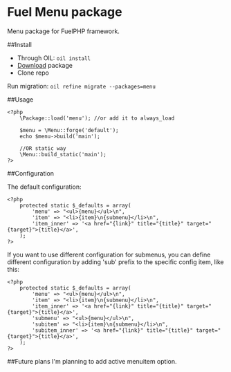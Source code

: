 Fuel Menu package
=========

Menu package for FuelPHP framework.

##Install
* Through OIL: ````oil install````
* [Download](https://github.com/sagikazarmark/fuel-menu/archive/master.zip) package
* Clone repo

Run migration:
````oil refine migrate --packages=menu````

##Usage
````
<?php
	\Package::load('menu'); //or add it to always_load

	$menu = \Menu::forge('default');
	echo $menu->build('main');

	//OR static way
	\Menu::build_static('main');
?>
````

##Configuration

The default configuration:

````
<?php
	protected static $_defaults = array(
		'menu' => "<ul>{menu}</ul>\n",
		'item' => "<li>{item}\n{submenu}</li>\n",
		'item_inner' => '<a href="{link}" title="{title}" target="{target}">{title}</a>',
	);
?>
````

If you want to use different configuration for submenus, you can define different configuration by adding 'sub' prefix to the specific config item, like this:

````
<?php
	protected static $_defaults = array(
		'menu' => "<ul>{menu}</ul>\n",
		'item' => "<li>{item}\n{submenu}</li>\n",
		'item_inner' => '<a href="{link}" title="{title}" target="{target}">{title}</a>',
		'submenu' => "<ul>{menu}</ul>\n",
		'subitem' => "<li>{item}\n{submenu}</li>\n",
		'subitem_inner' => '<a href="{link}" title="{title}" target="{target}">{title}</a>',
	);
?>
````

##Future plans
I'm planning to add active menuitem option.